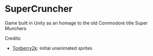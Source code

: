 # SuperCruncher
Game built in Unity as an homage to the old Commodore title Super Munchers

Credits:
- [Tonberry2k](https://www.spriters-resource.com/submitter/Tonberry2k/): initial unanimated sprites
